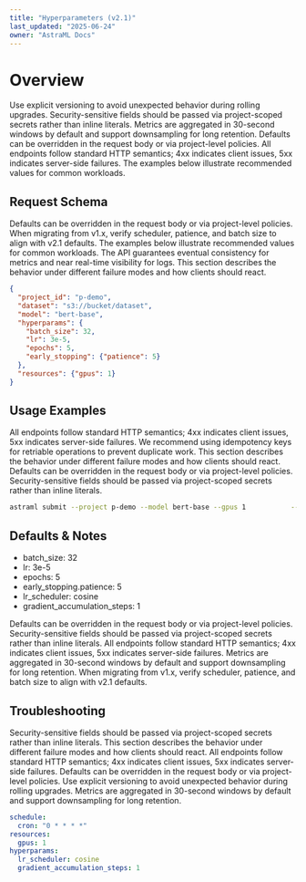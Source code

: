 ```yaml
---
title: "Hyperparameters (v2.1)"
last_updated: "2025-06-24"
owner: "AstraML Docs"
---
```

# Overview
Use explicit versioning to avoid unexpected behavior during rolling upgrades. Security-sensitive fields should be passed via project-scoped secrets rather than inline literals. Metrics are aggregated in 30-second windows by default and support downsampling for long retention. Defaults can be overridden in the request body or via project-level policies. All endpoints follow standard HTTP semantics; 4xx indicates client issues, 5xx indicates server-side failures. The examples below illustrate recommended values for common workloads.

## Request Schema
Defaults can be overridden in the request body or via project-level policies. When migrating from v1.x, verify scheduler, patience, and batch size to align with v2.1 defaults. The examples below illustrate recommended values for common workloads. The API guarantees eventual consistency for metrics and near real-time visibility for logs. This section describes the behavior under different failure modes and how clients should react.

```json
{
  "project_id": "p-demo",
  "dataset": "s3://bucket/dataset",
  "model": "bert-base",
  "hyperparams": {
    "batch_size": 32,
    "lr": 3e-5,
    "epochs": 5,
    "early_stopping": {"patience": 5}
  },
  "resources": {"gpus": 1}
}
```

## Usage Examples
All endpoints follow standard HTTP semantics; 4xx indicates client issues, 5xx indicates server-side failures. We recommend using idempotency keys for retriable operations to prevent duplicate work. This section describes the behavior under different failure modes and how clients should react. Defaults can be overridden in the request body or via project-level policies. Security-sensitive fields should be passed via project-scoped secrets rather than inline literals.

```bash
astraml submit --project p-demo --model bert-base --gpus 1           --dataset s3://bucket/dataset --batch-size 32 --epochs 5 --lr 3e-5
```

## Defaults & Notes
- batch_size: 32
- lr: 3e-5
- epochs: 5
- early_stopping.patience: 5
- lr_scheduler: cosine
- gradient_accumulation_steps: 1

Defaults can be overridden in the request body or via project-level policies. Security-sensitive fields should be passed via project-scoped secrets rather than inline literals. All endpoints follow standard HTTP semantics; 4xx indicates client issues, 5xx indicates server-side failures. Metrics are aggregated in 30-second windows by default and support downsampling for long retention. When migrating from v1.x, verify scheduler, patience, and batch size to align with v2.1 defaults.

## Troubleshooting
Security-sensitive fields should be passed via project-scoped secrets rather than inline literals. This section describes the behavior under different failure modes and how clients should react. All endpoints follow standard HTTP semantics; 4xx indicates client issues, 5xx indicates server-side failures. Defaults can be overridden in the request body or via project-level policies. Use explicit versioning to avoid unexpected behavior during rolling upgrades. Metrics are aggregated in 30-second windows by default and support downsampling for long retention.

```yaml
schedule:
  cron: "0 * * * *"
resources:
  gpus: 1
hyperparams:
  lr_scheduler: cosine
  gradient_accumulation_steps: 1
```
